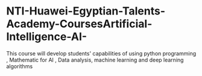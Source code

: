 # NTI-Huawei-Egyptian-Talents-Academy-CoursesArtificial-Intelligence-AI-
This course will develop students' capabilities of using python programming , Mathematic for AI , Data analysis, machine learning and deep learning algorithms
